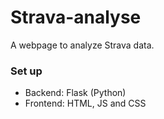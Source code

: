 # Strava-analyse

A webpage to analyze Strava data.

### Set up

- Backend: Flask (Python)
- Frontend: HTML, JS and CSS
